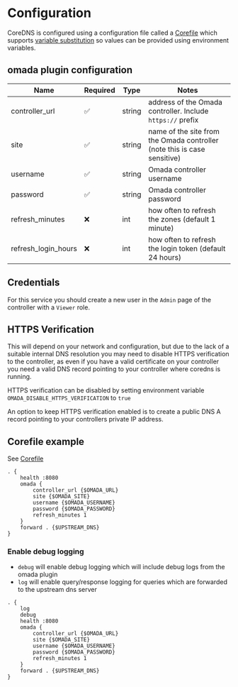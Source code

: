 # Configuration

CoreDNS is configured using a configuration file called a [Corefile](https://coredns.io/2017/07/23/corefile-explained/) which supports [variable substitution](https://coredns.io/manual/configuration/#environment-variables) so values can be provided using environment variables.

## omada plugin configuration

| Name                | Required | Type   | Notes                                                                    |
| ------------------- | -------- | ------ | ------------------------------------------------------------------------ |
| controller_url      | ✅       | string | address of the Omada controller. Include `https://` prefix               |
| site                | ✅       | string | name of the site from the Omada controller (note this is case sensitive) |
| username            | ✅       | string | Omada controller username                                                |
| password            | ✅       | string | Omada controller password                                                |
| refresh_minutes     | ❌       | int    | how often to refresh the zones (default 1 minute)                        |
| refresh_login_hours | ❌       | int    | how often to refresh the login token (default 24 hours)                  |

## Credentials

For this service you should create a new user in the `Admin` page of the controller with a `Viewer` role.

## HTTPS Verification

This will depend on your network and configuration, but due to the lack of a suitable internal DNS resolution you may need to disable HTTPS verification to the controller, as even if you have a valid certificate on your controller you need a valid DNS record pointing to your controller where coredns is running.

HTTPS verification can be disabled by setting environment variable `OMADA_DISABLE_HTTPS_VERIFICATION` to `true`

An option to keep HTTPS verification enabled is to create a public DNS A record pointing to your controllers private IP address.

## Corefile example

See [Corefile](../Corefile)

```
. {
    health :8080
    omada {
        controller_url {$OMADA_URL}
        site {$OMADA_SITE}
        username {$OMADA_USERNAME}
        password {$OMADA_PASSWORD}
        refresh_minutes 1
    }
    forward . {$UPSTREAM_DNS}
}
```

### Enable debug logging

- `debug` will enable debug logging which will include debug logs from the omada plugin
- `log` will enable query/response logging for queries which are forwarded to the upstream dns server

```
. {
    log
    debug
    health :8080
    omada {
        controller_url {$OMADA_URL}
        site {$OMADA_SITE}
        username {$OMADA_USERNAME}
        password {$OMADA_PASSWORD}
        refresh_minutes 1
    }
    forward . {$UPSTREAM_DNS}
}
```
